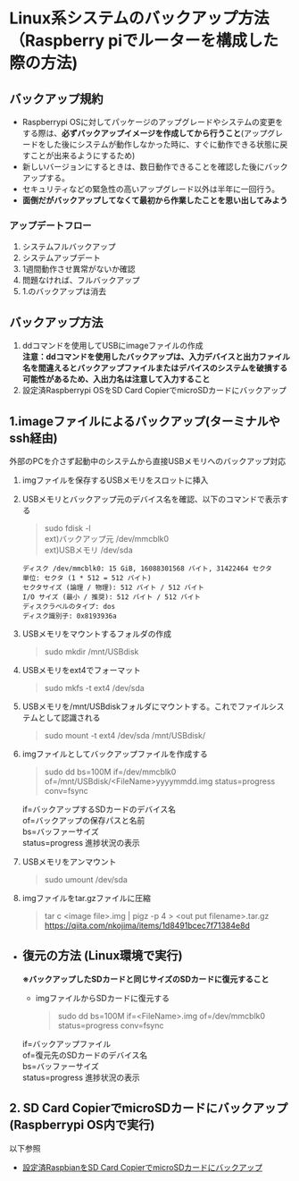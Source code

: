 # Linux系システムのバックアップ方法（Raspberry piでルーターを構成した際の方法)

## バックアップ規約
- Raspberrypi OSに対してパッケージのアップグレードやシステムの変更をする際は、**必ずバックアップイメージを作成してから行うこと**(アップグレードをした後にシステムが動作しなかった時に、すぐに動作できる状態に戻すことが出来るようにするため)   
- 新しいバージョンにするときは、数日動作できることを確認した後にバックアップする。   
- セキュリティなどの緊急性の高いアップグレード以外は半年に一回行う。
- **面倒だがバックアップしてなくて最初から作業したことを思い出してみよう**
### アップデートフロー
1. システムフルバックアップ
2. システムアップデート
3. 1週間動作させ異常がないか確認
4. 問題なければ、フルバックアップ
5. 1.のバックアップは消去

## バックアップ方法 
1. ddコマンドを使用してUSBにimageファイルの作成   
    **注意：ddコマンドを使用したバックアップは、入力デバイスと出力ファイル名を間違えるとバックアップファイルまたはデバイスのシステムを破損する可能性があるため、入出力名は注意して入力すること**
2. 設定済Raspberrypi OSをSD Card CopierでmicroSDカードにバックアップ

## 1.imageファイルによるバックアップ(ターミナルやssh経由)
外部のPCを介さず起動中のシステムから直接USBメモリへのバックアップ対応
1. imgファイルを保存するUSBメモリをスロットに挿入
2. USBメモリとバックアップ元のデバイス名を確認、以下のコマンドで表示する   
    >  sudo fdisk -l   
    > ext)バックアップ元 /dev/mmcblk0   
    > ext)USBメモリ     /dev/sda   
    ~~~
    ディスク /dev/mmcblk0: 15 GiB, 16088301568 バイト, 31422464 セクタ
    単位: セクタ (1 * 512 = 512 バイト)
    セクタサイズ (論理 / 物理): 512 バイト / 512 バイト
    I/O サイズ (最小 / 推奨): 512 バイト / 512 バイト
    ディスクラベルのタイプ: dos
    ディスク識別子: 0x8193936a
    ~~~
3. USBメモリをマウントするフォルダの作成    
    > sudo mkdir /mnt/USBdisk
4. USBメモリをext4でフォーマット
    > sudo mkfs -t ext4 /dev/sda
5. USBメモリを/mnt/USBdiskフォルダにマウントする。これでファイルシステムとして認識される
    > sudo mount -t ext4 /dev/sda /mnt/USBdisk/
6. imgファイルとしてバックアップファイルを作成する
    > sudo dd bs=100M if=/dev/mmcblk0 of=/mnt/USBdisk/\<FileName\>yyyymmdd.img status=progress conv=fsync    
    
    if=バックアップするSDカードのデバイス名   
    of=バックアップの保存パスと名前    
    bs=バッファーサイズ   
    status=progress 進捗状況の表示   
7. USBメモリをアンマウント
    > sudo umount /dev/sda

8. imgファイルをtar.gzファイルに圧縮
    > tar c \<image file\>.img | pigz -p 4 > \<out put filename\>.tar.gz   
    https://qiita.com/nkojima/items/1d8491bcec7f71384e8d

- ## 復元の方法 (Linux環境で実行)
    **※バックアップしたSDカードと同じサイズのSDカードに復元すること**

    - imgファイルからSDカードに復元する
        > sudo dd bs=100M if=\<FileName\>.img of=/dev/mmcblk0 status=progress conv=fsync   
    
    if=バックアップファイル   
    of=復元先のSDカードのデバイス名    
    bs=バッファーサイズ   
    status=progress 進捗状況の表示   

## 2. SD Card CopierでmicroSDカードにバックアップ(Raspberrypi OS内で実行)
以下参照   
- [設定済RaspbianをSD Card CopierでmicroSDカードにバックアップ](https://www.fabshop.jp/%E3%80%90step-24%E3%80%91%E8%A8%AD%E5%AE%9A%E6%B8%88raspbian%E3%82%92sd-card-copier%E3%81%A7microsd%E3%82%AB%E3%83%BC%E3%83%89%E3%81%AB%E3%83%90%E3%83%83%E3%82%AF%E3%82%A2%E3%83%83%E3%83%97/)
